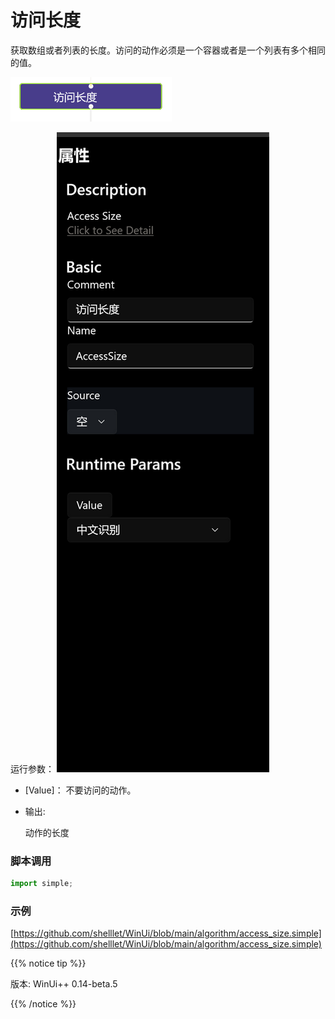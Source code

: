 # 访问长度 
获取数组或者列表的长度。访问的动作必须是一个容器或者是一个列表有多个相同的值。

![action](./images/2022-11-26_193743.png 'size=90%')


运行参数：
![param](./images/2022-11-26_193826.png 'size=90%')

* [Value]： 不要访问的动作。

* 输出:
  
    动作的长度


### 脚本调用

```python
import simple;


```

### 示例

[https://github.com/shelllet/WinUi/blob/main/algorithm/access_size.simple](https://github.com/shelllet/WinUi/blob/main/algorithm/access_size.simple)

{{% notice tip %}}

版本: WinUi++ 0.14-beta.5 

{{% /notice %}}